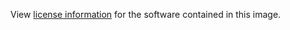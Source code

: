 View [license information](https://github.com/sopel-irc/sopel/blob/master/COPYING) for the software contained in this image.